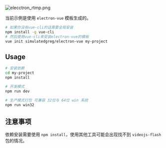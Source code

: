 ![elecctron_rtmp.png](https://i.loli.net/2020/08/25/6YrBvNDpjtOKnCQ.png)

当前示例是使用 `electron-vue` 模板生成的。

```bash
# 如果你没有vue-cli的话需要全局安装
npm install -g vue-cli
# 然后使用vue-cli来安装electron-vue的模板
vue init simulatedgreg/electron-vue my-project
```

## Usage

``` bash
# 安装依赖
cd my-project
npm install

# 开发模式
npm run dev

# 生产模式打包 可兼容 32位与 64位 win 系统
npm run win32
```

## 注意事项

依赖安装需要使用 `npm install`，使用其他工具可能会出现找不到 `videojs-flash` 包的情况。